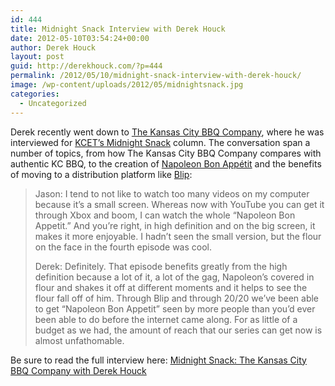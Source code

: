 ```yaml
---
id: 444
title: Midnight Snack Interview with Derek Houck
date: 2012-05-10T03:54:24+00:00
author: Derek Houck
layout: post
guid: http://derekhouck.com/?p=444
permalink: /2012/05/10/midnight-snack-interview-with-derek-houck/
image: /wp-content/uploads/2012/05/midnightsnack.jpg
categories:
  - Uncategorized
---
```

Derek recently went down to [The Kansas City BBQ Company](http://www.thekansascitybbqcompany.com/ "The Kansas City BBQ Company"), where he was interviewed for [KCET&#8217;s Midnight Snack](http://www.kcet.org/socal/food/midnight-snack/midnight-snack-the-kansas-city-bbq-company-with-derek-houck.html "Midnight Snack: The Kansas City BBQ Company with Derek Houck") column. The conversation span a number of topics, from how The Kansas City BBQ Company compares with authentic KC BBQ, to the creation of [Napoleon Bon Appétit](http://napoleonbonappetit.com/ "Napoleon Bon Appétit") and the benefits of moving to a distribution platform like [Blip](http://blip.tv/napoleon-bon-appetit "Napoleon Bon Appétit on Blip"):

> Jason: I tend to not like to watch too many videos on my computer because it&#8217;s a small screen. Whereas now with YouTube you can get it through Xbox and boom, I can watch the whole &#8220;Napoleon Bon Appetit.&#8221; And you&#8217;re right, in high definition and on the big screen, it makes it more enjoyable. I hadn&#8217;t seen the small version, but the flour on the face in the fourth episode was cool.
> 
> Derek: Definitely. That episode benefits greatly from the high definition because a lot of it, a lot of the gag, Napoleon&#8217;s covered in flour and shakes it off at different moments and it helps to see the flour fall off of him. Through Blip and through 20/20 we&#8217;ve been able to get &#8220;Napoleon Bon Appetit&#8221; seen by more people than you&#8217;d ever been able to do before the internet came along. For as little of a budget as we had, the amount of reach that our series can get now is almost unfathomable.

Be sure to read the full interview here: [Midnight Snack: The Kansas City BBQ Company with Derek Houck](http://www.kcet.org/socal/food/midnight-snack/midnight-snack-the-kansas-city-bbq-company-with-derek-houck.html "Midnight Snack: The Kansas City BBQ Company with Derek Houck")
